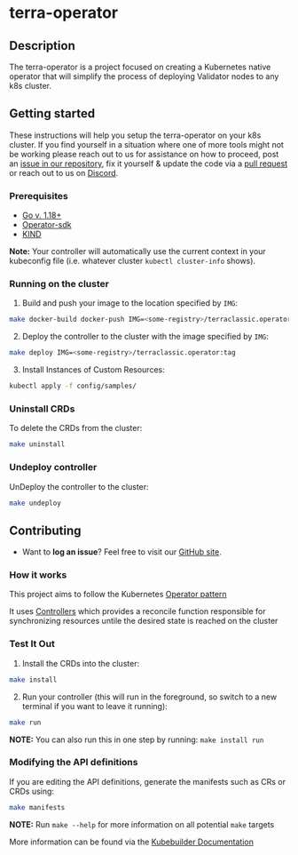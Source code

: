 # terra-operator

## Description
The terra-operator is a project focused on creating a Kubernetes native operator that will simplify the process of deploying Validator nodes to any k8s cluster.

## Getting started
These instructions will help you setup the terra-operator on your k8s cluster. If you find yourself in a situation where one of more tools might not be working please reach out to us for assistance on how to proceed, post an [issue in our repository](https://github.com/terra-rebels/terra-operator/issues), fix it yourself & update the code via a [pull request](https://github.com/terra-rebels/terra-operator/pulls) or reach out to us on [Discord](https://discord.gg/zW43ghuMpa).

### Prerequisites
* [Go v. 1.18+](https://go.dev/dl/)
* [Operator-sdk](https://sdk.operatorframework.io/docs/installation/)
* [KIND](https://sigs.k8s.io/kind)

**Note:** Your controller will automatically use the current context in your kubeconfig file (i.e. whatever cluster `kubectl cluster-info` shows).

### Running on the cluster
1. Build and push your image to the location specified by `IMG`:
	
```sh
make docker-build docker-push IMG=<some-registry>/terraclassic.operator:tag
```
	
2. Deploy the controller to the cluster with the image specified by `IMG`:

```sh
make deploy IMG=<some-registry>/terraclassic.operator:tag
```

3. Install Instances of Custom Resources:

```sh
kubectl apply -f config/samples/
```

### Uninstall CRDs
To delete the CRDs from the cluster:

```sh
make uninstall
```

### Undeploy controller
UnDeploy the controller to the cluster:

```sh
make undeploy
```

## Contributing
 * Want to **log an issue**? Feel free to visit our [GitHub site](https://github.com/terra-rebels/terra-operator/issues).

### How it works
This project aims to follow the Kubernetes [Operator pattern](https://kubernetes.io/docs/concepts/extend-kubernetes/operator/)

It uses [Controllers](https://kubernetes.io/docs/concepts/architecture/controller/) which provides a reconcile function responsible for synchronizing resources untile the desired state is reached on the cluster 

### Test It Out
1. Install the CRDs into the cluster:

```sh
make install
```

2. Run your controller (this will run in the foreground, so switch to a new terminal if you want to leave it running):

```sh
make run
```

**NOTE:** You can also run this in one step by running: `make install run`

### Modifying the API definitions
If you are editing the API definitions, generate the manifests such as CRs or CRDs using:

```sh
make manifests
```

**NOTE:** Run `make --help` for more information on all potential `make` targets

More information can be found via the [Kubebuilder Documentation](https://book.kubebuilder.io/introduction.html)
